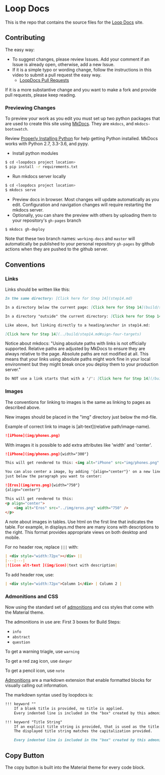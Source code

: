# Loop Docs

This is the repo that contains the source files for the [Loop Docs](https://loopkit.github.io/loopdocs) site.

## Contributing

The easy way:
* To suggest changes, please review Issues.  Add your comment if an Issue is already open, otherwise, add a new Issue.
* If it is a simple typo or wording change, follow the instructions in this video to submit a pull request the easy way.
  * [LoopDocs Pull Requests](https://youtu.be/6qSppvgGxpg)

If it is a more substantive change and you want to make a fork and provide pull requests, please keep reading.

### Previewing Changes

To preview your work as you edit you must set up two python packages that are used to create this site using [MkDocs](http://www.mkdocs.org/). They are `mkdocs`, and `mkdocs-bootswatch`.

Review [Properly Installing Python](http://docs.python-guide.org/en/latest/starting/installation/) for help getting Python installed. MkDocs works with Python 2.7, 3.3-3.6, and pypy.

* Install python modules

```bash
$ cd <loopdocs project location>
$ pip install -r requirements.txt
```

* Run mkdocs server locally

```bash
$ cd <loopdocs project location>
$ mkdocs serve
```

* Preview docs in browser. Most changes will update automatically as you edit. Configuration and navigation changes will require restarting the mkdocs server.
* Optionally, you can share the preview with others by uploading them to your repository's `gh-pages` branch

```bash
$ mkdocs gh-deploy
```

Note that these two branch names: `working-docs` and `master` will automatically be published to your personal repository `gh-pages` by github actions when they are pushed to the github server.

## Conventions

### Links

Links should be written like this:

```markdown
In the same directory: [Click here for Step 14](step14.md)

In a directory below the current page: [Click here for Step 14](build/step14.md)

In a directory "outside" the current directory: [Click here for Step 14](../build/step14.md)

Like above, but linking directly to a heading/anchor in step14.md:

[Click here for Step 14](../build/step14.md#sign-four-targets)

```

Notice about mkdocs: "Using absolute paths with links is not officially supported. Relative paths are adjusted by MkDocs to ensure they are always relative to the page. Absolute paths are not modified at all. This means that your links using absolute paths might work fine in your local environment but they might break once you deploy them to your production server."

```markdown
Do NOT use a link starts that with a '/': [Click here for Step 14](/build/step14.md)
```

### Images

The conventions for linking to images is the same as linking to pages as described above.

New images should be placed in the "img" directory just below the md-file.

Example of correct link to image is [alt-text](relative path/image-name).

```markdown
![iPhone](img/phones.png)
```

With images it is possible to add extra attributes like 'width' and 'center'.

```markdown
![iPhone](img/phones.png){width="300"}

This will get rendered to this: <img alt="iPhone" src="img/phones.png" width="300">

You can also center a image, by adding '{align="center"}' on a new line
just below the paragraph you want to center:

![Eros](img/eros.png){width="750"}
{align="center"}

This will get rendered to this:
<p align="center">
    <img alt="Eros" src="../img/eros.png" width="750" />
</p>
```

A note about images in tables. Use html on the first line that indicates the table.
For example, in displays.md there are many icons with descriptions to the right. This format provides appropriate views on both desktop and mobile.

For no header row, replace `|||` with:

```markdown
| <div style="width:72px"></div> ||
|---|---|
|![icon alt-text ](img/icon)|text with description|
```

To add header row, use:
```markdown
| <div style="width:72px">Column 1</div> | Column 2 |
```

### Admonitions and CSS

Now using the standard set of [admonitions](https://squidfunk.github.io/mkdocs-material/reference/admonitions/) and css styles that come with the Material theme.

The admonitions in use are:
First 3 boxes for Build Steps:
* `info`
* `abstract`
* `question`

To get a warning triagle, use `warning`

To get a red zag icon, use `danger`

To get a pencil icon, use `note`

[Admonitions](https://python-markdown.github.io/extensions/admonition/) are a markdown extension that enable formatted blocks for visually calling out information.

The markdown syntax used by loopdocs is:

```markdown
!!! keyword ""
    If a blank title is provided, no title is applied.
    Every indented line is included in the "box" created by this admonition

!!! keyword "Title String"
    If an explicit title string is provided, that is used as the title.
    The displayed title string matches the capitalization provided.

    Every indented line is included in the "box" created by this admonition
```


## Copy Button

The copy button is built into the Material theme for every code block.
